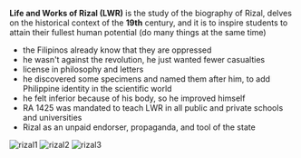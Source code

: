 **Life and Works of Rizal (LWR)** is the study of the biography of Rizal, delves on the historical context of the **19th** century, and it is to inspire students to attain their fullest human potential (do many things at the same time)

- the Filipinos already know that they are oppressed
- he wasn't against the revolution, he just wanted fewer casualties
- license in philosophy and letters
- he discovered some specimens and named them after him, to add Philippine identity in the scientific world
- he felt inferior because of his body, so he improved himself
- RA 1425 was mandated to teach LWR in all public and private schools and universities
- Rizal as an unpaid endorser, propaganda, and tool of the state

![rizal1](https://github.com/kulaizki/BSCS2/assets/91787757/528949ce-5577-4ed0-978a-e7464d4450a6)
![rizal2](https://github.com/kulaizki/BSCS2/assets/91787757/6223b2a6-8a54-4654-9cb4-a06aa3cdd607)
![rizal3](https://github.com/kulaizki/BSCS2/assets/91787757/3b1ecb9d-7a83-4bd3-80f4-9fe199ea8c70)
